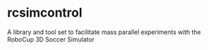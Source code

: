 rcsimcontrol
============

A library and tool set to facilitate mass parallel experiments with the RoboCup 3D Soccer Simulator

